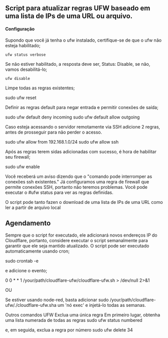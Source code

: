 ## Script para atualizar regras UFW baseado em uma lista de IPs de uma URL ou arquivo.

#### Configuração
Supondo que você já tenha o ufw instalado, certifique-se de que o ufw não esteja habilitado;

```shell
ufw status verbose
```

Se não estiver habilitado, a resposta deve ser, Status: Disable, se não, vamos desabilitá-lo;
```
ufw disable
```

Limpe todas as regras existentes;

sudo ufw reset

Definir as regras default para negar entrada e permitir conexões de saída;

sudo ufw default deny incoming
sudo ufw default allow outgoing

Caso esteja acessando o servidor remotamente via SSH adicione 2 regras, antes de prosseguir para não perder o acesso.

sudo ufw allow from 192.168.1.0/24
sudo ufw allow ssh

Após as regras terem sidas adicionadas com sucesso, é hora de habilitar seu firewall;

sudo ufw enable

Você receberá um aviso dizendo que o "comando pode interromper as conexões ssh existentes." Já configuramos uma regra de firewall que permite conexões SSH, portanto não teremos problemas.
Você pode executar o #ufw status para ver as regras definidas.

O script pode tanto fazen o download de uma lista de IPs de uma URL como ler a partir de arquivo local

## Agendamento
Sempre que o script for executado, ele adicionará novos endereços IP do Cloudflare, portanto, considere executar o script semanalmente para garantir que ele seja mantido atualizado.
O script pode ser executado automaticamente usando cron;

sudo crontab -e

e adicione o evento;

0 0 * * 1 /your/path/cloudflare-ufw/cloudflare-ufw.sh > /dev/null 2>&1

OU

Se estiver usando node-red, basta adicionar sudo /your/path/cloudflare-ufw/./cloudflare-ufw.sha um 'nó exec' e injetá-lo todas as semanas.

Outros comandos UFW
Exclua uma única regra
Em primeiro lugar, obtenha uma lista numerada de todas as regras
sudo ufw status numbered

e, em seguida, exclua a regra por número
sudo ufw delete 34

